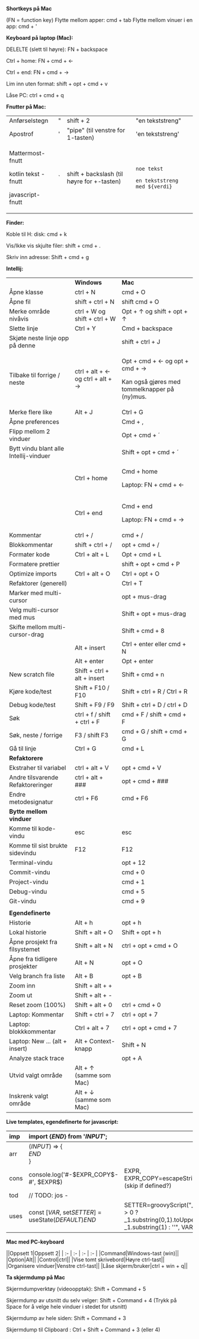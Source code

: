 ﻿**Shortkeys på Mac**

(FN = function key)
Flytte mellom apper: cmd + tab
Flytte mellom vinuer i en app: cmd + '

**Keyboard på laptop (Mac):**

DELELTE (slett til høyre): FN + backspace

Ctrl + home: FN + cmd + &larr;

Ctrl + end: FN + cmd + &rarr;

Lim inn uten format: shift + opt + cmd + v

Låse PC: ctrl + cmd + q

**Fnutter på Mac:**

|||||
| :- | :- | :- | :- |
|Anførselstegn|"|shift + 2|"en tekststreng"|
|Apostrof|\'|"pipe" (til venstre for 1-tasten)|'en tekststreng'|
|<p>Mattermost-fnutt</p><p>kotlin tekst -fnutt</p><p>javascript-fnutt</p>|`|shift + backslash (til høyre for +-tasten)|<p>```noe tekst```</p><p></p><p>`en tekststreng med ${verdi}`</p>|

**Finder:**

Koble til H: disk: cmd + k

Vis/Ikke vis skjulte filer: shift + cmd + .

Skriv inn adresse: Shift + cmd + g

**Intellij:**

|                                        |                                            |                                                                                                     |
|:---------------------------------------|:-------------------------------------------|:----------------------------------------------------------------------------------------------------|
|                                        | **Windows**                                | **Mac**                                                                                             |
| Åpne klasse                            | ctrl + N                                   | cmd + O                                                                                             |
| Åpne fil                               | shift + ctrl + N                           | shift cmd + O                                                                                       |
| Merke område nivåvis                   | ctrl + W og shift + ctrl + W               | Opt + &uarr; og shift + opt + &uarr;                                                                |
| Slette linje                           | Ctrl + Y                                   | Cmd + backspace                                                                                     |
| Skjøte neste linje opp på denne        |                                            | shift + ctrl + J                                                                                    |
| Tilbake til forrige / neste            | ctrl + alt + &larr; og ctrl + alt + &rarr; | <p>Opt + cmd + &larr; og opt + cmd + &rarr;</p><p>Kan også gjøres med tommelknapper på (ny)mus.</p> |
| Merke flere like                       | Alt + J                                    | Ctrl + G                                                                                            |
| Åpne preferences                       |                                            | Cmd + ,                                                                                             |
| Flipp mellom 2 vinduer                 |                                            | Opt + cmd + ´                                                                                       |
| Bytt vindu blant alle Intellij-vinduer |                                            | Shift + opt + cmd + ´                                                                               |
|                                        | Ctrl + home                                | <p>Cmd + home</p><p>Laptop: FN + cmd + &larr;</p>                                                   |
|                                        | Ctrl + end                                 | <p>Cmd + end</p><p>Laptop: FN + cmd + &rarr;</p>                                                    |
| Kommentar                              | ctrl + /                                   | cmd + /                                                                                             |
| Blokkommentar                          | shift + ctrl + /                           | opt + cmd + /                                                                                       |
| Formater kode                          | Ctrl + alt + L                             | Opt + cmd + L                                                                                       |
| Formatere prettier                     |                                            | shift + opt + cmd + P                                                                               |
| Optimize imports                       | Ctrl + alt + O                             | Ctrl + opt + O                                                                                      |
| Refaktorer (generell)                  |                                            | Ctrl + T                                                                                            |
| Marker med multi-cursor                |                                            | opt + mus-drag                                                                                      |
| Velg multi-cursor med mus              |                                            | Shift + opt + mus-drag                                                                              |
| Skifte mellom multi-cursor-drag        |                                            | Shift + cmd + 8                                                                                     |
|                                        | Alt + insert                               | Ctrl + enter eller cmd + N                                                                          |
|                                        | Alt + enter                                | Opt + enter                                                                                         |
| New scratch file                       | Shift + ctrl + alt + insert                | Shift + cmd + n                                                                                     |
| Kjøre kode/test                        | Shift + F10 / F10                          | Shift + ctrl + R / Ctrl + R                                                                         |
| Debug kode/test                        | Shift + F9 / F9                            | Shift + ctrl + D / ctrl + D                                                                         |
| Søk                                    | ctrl + f / shift + ctrl + F                | cmd + F / shift + cmd + F                                                                           |
| Søk, neste / forrige                   | F3 / shift F3                              | cmd + G / shift + cmd + G                                                                           |
| Gå til linje                           | Ctrl + G                                   | cmd + L                                                                                             |
| **Refaktorere**                        |                                            |                                                                                                     |
| Ekstraher til variabel                 | ctrl + alt + V                             | opt + cmd + V                                                                                       |
| Andre tilsvarende Refaktoreringer      | ctrl + alt + ###                           | opt + cmd + ###                                                                                     |
| Endre metodesignatur                   | ctrl + F6                                  | cmd + F6                                                                                            |
| **Bytte mellom vinduer**               |                                            |                                                                                                     |
| Komme til kode-vindu                   | esc                                        | esc                                                                                                 |
| Komme til sist brukte sidevindu        | F12                                        | F12                                                                                                 |
| Terminal-vindu                         |                                            | opt + 12                                                                                            |
| Commit-vindu                           |                                            | cmd + 0                                                                                             |
| Project-vindu                          |                                            | cmd + 1                                                                                             |
| Debug-vindu                            |                                            | cmd + 5                                                                                             |
| Git-vindu                              |                                            | cmd + 9                                                                                             |
|                                        |                                            |                                                                                                     |
| **Egendefinerte**                      |                                            |                                                                                                     |
| Historie                               | Alt + h                                    | opt + h                                                                                             |
| Lokal historie                         | Shift + alt + O                            | Shift + opt + h                                                                                     |
| Åpne prosjekt fra filsystemet          | Shift + alt + N                            | ctrl + opt + cmd + O                                                                                |
| Åpne fra tidligere prosjekter          | Alt + N                                    | opt + O                                                                                             |
| Velg branch fra liste                  | Alt + B                                    | opt + B                                                                                             |
| Zoom inn                               | Shift + alt + +                            |                                                                                                     |
| Zoom ut                                | Shift + alt + -                            |                                                                                                     |
| Reset zoom (100%)                      | Shift + alt + 0                            | ctrl + cmd + 0                                                                                      |
| Laptop: Kommentar                      | Shift + ctrl + 7                           | ctrl + opt + 7                                                                                      |
| Laptop: blokkkommentar                 | Ctrl + alt + 7                             | ctrl + opt + cmd + 7                                                                                |
| Laptop:    New ...      (alt + insert) | Alt + Context-knapp                        | Shift + N                                                                                           |
| Analyze stack trace                    |                                            | opt + A                                                                                             |
| Utvid valgt område                     | Alt + &uarr; (samme som Mac)               |                                                                                                     |
| Inskrenk valgt område                  | Alt + &darr; (samme som Mac)               |                                                                                                     |

**Live templates, egendefinerte for javascript:**

| imp  | import {$END$} from '$INPUT$';              |                                                       |
|:-----|:--------------------------------------------|:------------------------------------------------------|
| arr  | ($INPUT$) => {<br>$END$<br>}                |                                                       |
| cons | console.log('#-\$EXPR\_COPY\$-#', \$EXPR\$) | EXPR, EXPR_COPY=escapeString(EXPR) (skip if defined?) |
| tod  | // TODO: jos -                              |                                                       |
| uses | const [$VAR$, set$SETTER$] = useState($DEFAULT$)$END$ | SETTER=groovyScript("_1?.length() > 0 ? _1.substring(0,1).toUpperCase() + _1.substring(1) : ''", VAR) |


**Mac med PC-keyboard**

||Oppsett 1|Oppsett 2|
| :- | :- | :- | :- |
|Command|Windows-tast (win)||
|Option|Alt||
|Control|ctrl||
|Vise tomt skrivebord|Høyre ctrl-tast||
|Organisere vinduer|Venstre ctrl-tast||
|Låse skjerm/bruker|ctrl + win + q||

**Ta skjermdump på Mac**

Skjermdumpverktøy (videoopptak): Shift + Command + 5

Skjermdump av utsnitt du selv velger: Shift + Command + 4 
(Trykk på Space for å velge hele vinduer i stedet for utsnitt)

Skjermdump av hele siden: Shift + Command + 3

Skjermdump til Clipboard : Ctrl + Shift + Command + 3 (eller 4)
